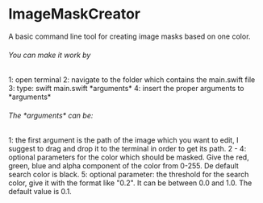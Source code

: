 # ImageMaskCreator

A basic command line tool for creating image masks based on one color.

<h6>You can make it work by</h6>
	1: open terminal
	2: navigate to the folder which contains the main.swift file
	3: type: swift main.swift *arguments*
	4: insert the proper arguments to *arguments*
	
<h6>The *arguments* can be:</h6>
	1: the first argument is the path of the image which you want to edit, I suggest to 
		drag and drop it to the terminal in order to get its path.
	2 - 4: optional parameters for the color which should be masked. Give the red, green, 
		blue and alpha component of the color from 0-255. De default search color is black.
	5: optional parameter: the threshold for the search color, give it with the format 
		like "0.2". It can be between 0.0 and 1.0. The default value is 0.1.
		
